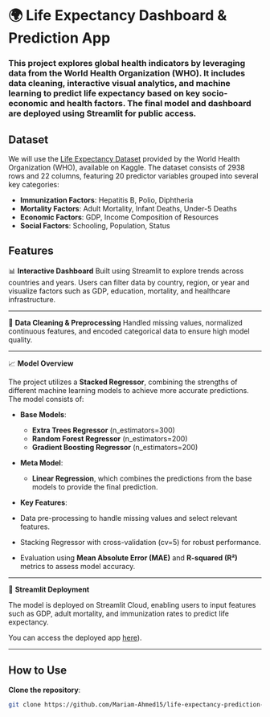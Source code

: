 # 🌍 Life Expectancy Dashboard & Prediction App
### This project explores global health indicators by leveraging data from the World Health Organization (WHO). It includes data cleaning, interactive visual analytics, and machine learning to predict life expectancy based on key socio-economic and health factors. The final model and dashboard are deployed using Streamlit for public access.

## Dataset
We will use the [Life Expectancy Dataset](https://www.kaggle.com/datasets/kumarajarshi/life-expectancy-who) provided by the World Health Organization (WHO), available on Kaggle.
The dataset consists of 2938 rows and 22 columns, featuring 20 predictor variables grouped into several key categories:

- **Immunization Factors**: Hepatitis B, Polio, Diphtheria
- **Mortality Factors**: Adult Mortality, Infant Deaths, Under-5 Deaths
- **Economic Factors**: GDP, Income Composition of Resources
- **Social Factors**: Schooling, Population, Status


 ## Features
📊 **Interactive Dashboard**
Built using Streamlit to explore trends across countries and years. Users can filter data by country, region, or year and visualize factors such as GDP, education, mortality, and healthcare infrastructure.

-----
🧹 **Data Cleaning & Preprocessing**
Handled missing values, normalized continuous features, and encoded categorical data to ensure high model quality.

-----

📈 **Model Overview**

The project utilizes a **Stacked Regressor**, combining the strengths of different machine learning models to achieve more accurate predictions. The model consists of:

- **Base Models**:
  - **Extra Trees Regressor** (n_estimators=300)
  - **Random Forest Regressor** (n_estimators=200)
  - **Gradient Boosting Regressor** (n_estimators=200)
  
- **Meta Model**:
  - **Linear Regression**, which combines the predictions from the base models to provide the final prediction.
-  **Key Features**:
  - Data pre-processing to handle missing values and select relevant features.
  - Stacking Regressor with cross-validation (cv=5) for robust performance.
  - Evaluation using **Mean Absolute Error (MAE)** and **R-squared (R²)** metrics to assess model accuracy.

----

🚀 **Streamlit Deployment**

The model is deployed on Streamlit Cloud, enabling users to input features such as GDP, adult mortality, and immunization rates to predict life expectancy.

You can access the deployed app [here]([https://life-expectancy-prediction-app-app-xzwhw45ah9aanatntpjkxp.streamlit.app/)).


---- 

## How to Use

 **Clone the repository**:
   ```bash
   git clone https://github.com/Mariam-Ahmed15/life-expectancy-prediction-streamlit-App.git
```

